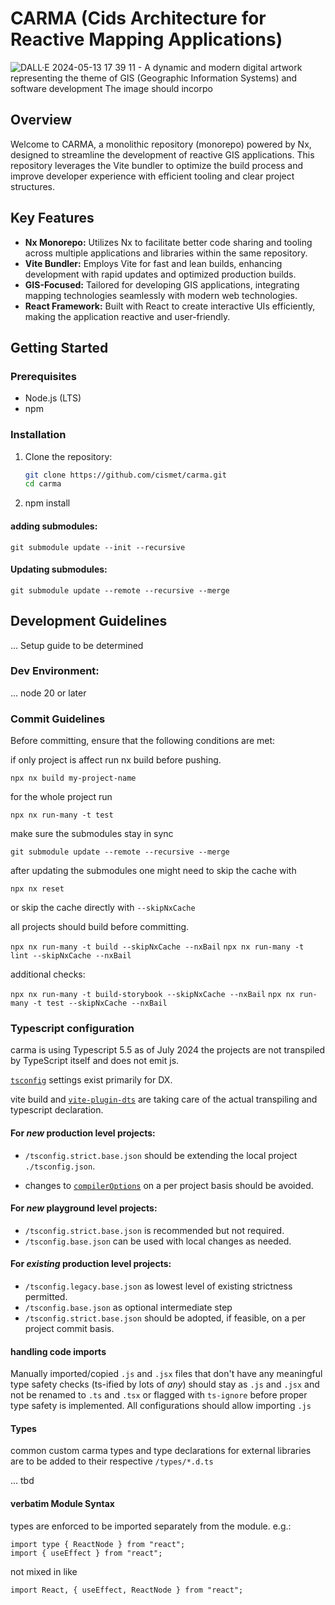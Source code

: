 # CARMA (Cids Architecture for Reactive Mapping Applications)

![DALL·E 2024-05-13 17 39 11 - A dynamic and modern digital artwork representing the theme of GIS (Geographic Information Systems) and software development  The image should incorpo](https://github.com/cismet/carma/assets/837211/977be510-7928-404c-92c5-091a208a2358)

## Overview

Welcome to CARMA, a monolithic repository (monorepo) powered by Nx, designed to streamline the development of reactive GIS applications. This repository leverages the Vite bundler to optimize the build process and improve developer experience with efficient tooling and clear project structures.

## Key Features

- **Nx Monorepo:** Utilizes Nx to facilitate better code sharing and tooling across multiple applications and libraries within the same repository.
- **Vite Bundler:** Employs Vite for fast and lean builds, enhancing development with rapid updates and optimized production builds.
- **GIS-Focused:** Tailored for developing GIS applications, integrating mapping technologies seamlessly with modern web technologies.
- **React Framework:** Built with React to create interactive UIs efficiently, making the application reactive and user-friendly.

## Getting Started

### Prerequisites

- Node.js (LTS)
- npm

### Installation

1. Clone the repository:
   ```bash
   git clone https://github.com/cismet/carma.git
   cd carma
   ```


2. npm install

#### adding submodules:

`git submodule update --init --recursive`

#### Updating submodules:

`git submodule update --remote --recursive --merge`

## Development Guidelines

... Setup guide to be determined

### Dev Environment:

... node 20 or later

### Commit Guidelines

Before committing, ensure that the following conditions are met:

if only project is affect run nx build before pushing.

`npx nx build my-project-name`

for the whole project run

`npx nx run-many -t test`

make sure the submodules stay in sync

`git submodule update --remote --recursive --merge`

after updating the submodules one might need to skip the cache with

`npx nx reset`

or skip the cache directly with `--skipNxCache`

all projects should build before committing.

`npx nx run-many -t build --skipNxCache --nxBail`
`npx nx run-many -t lint --skipNxCache --nxBail`

additional checks:

`npx nx run-many -t build-storybook --skipNxCache --nxBail`
`npx nx run-many -t test --skipNxCache --nxBail`


### Typescript configuration

carma is using Typescript 5.5 as of July 2024
the projects are not transpiled by TypeScript itself and does not emit js.

[`tsconfig`](https://www.typescriptlang.org/tsconfig/) settings exist primarily for DX.

vite build and [`vite-plugin-dts`](https://www.npmjs.com/package/vite-plugin-dts) are taking care of the actual transpiling and typescript declaration.

#### For _new_ production level projects:

- `/tsconfig.strict.base.json` should be extending the local project `./tsconfig.json`.

- changes to [`compilerOptions`](https://www.typescriptlang.org/tsconfig/#compilerOptions) on a per project basis should be avoided.

#### For _new_ playground level projects:

- `/tsconfig.strict.base.json` is recommended but not required.
- `/tsconfig.base.json` can be used with local changes as needed.

#### For _existing_ production level projects:

- `/tsconfig.legacy.base.json` as lowest level of existing strictness permitted.
- `/tsconfig.base.json` as optional intermediate step
- `/tsconfig.strict.base.json` should be adopted, if feasible, on a per project commit basis.

#### handling code imports

Manually imported/copied `.js` and `.jsx` files that don't have any meaningful type safety checks (ts-ified by lots of _any_) should stay as `.js` and `.jsx` and not be renamed to `.ts` and `.tsx` or flagged with `ts-ignore` before proper type safety is implemented.
All configurations should allow importing `.js`

#### Types

common custom carma types and type declarations for external libraries
are to be added to their respective `/types/*.d.ts`

... tbd

#### verbatim Module Syntax

types are enforced to be imported separately from the module.
e.g.:

```
import type { ReactNode } from "react";
import { useEffect } from "react";
```

not mixed in like

```
import React, { useEffect, ReactNode } from "react";
```
